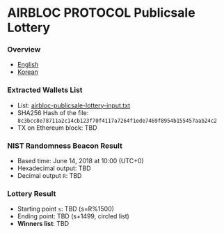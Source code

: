 # AIRBLOC PROTOCOL Publicsale Lottery

### Overview
- [English](https://medium.com/airbloc/airblocs-lottery-selection-procedure-f5420aa51eb3)
- [Korean](https://medium.com/airbloc/%ED%8D%BC%EB%B8%94%EB%A6%AD%EC%84%B8%EC%9D%BC-round-1-%EC%B6%94%EC%B2%A8-%EB%B0%A9%EC%8B%9D-%EC%95%88%EB%82%B4-f83b0482d967)

### Extracted Wallets List
- List: [airbloc-publicsale-lottery-input.txt](airbloc-publicsale-lottery-input.txt)
- SHA256 Hash of the file: `8c3bcc8e78711a2c14cb123f70f4117a7264f1ede7469f8954b155457aab24c2`
- TX on Ethereum block: TBD

### NIST Randomness Beacon Result
- Based time: June 14, 2018 at 10:00 (UTC+0)
- Hexadecimal output: TBD
- Decimal output `R`: TBD

### Lottery Result
- Starting point `s`: TBD (s=R%1500)
- Ending point: TBD (s+1499, circled list)
- **Winners list**: TBD